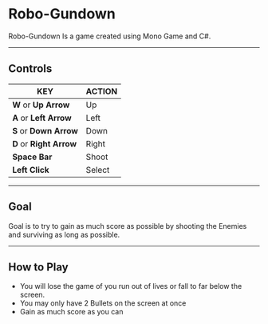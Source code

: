 # Robo-Gundown

Robo-Gundown Is a game created using Mono Game and C#.

---

## Controls

| KEY                      | ACTION |
| ------------------------ | ------ |
| **W** or **Up Arrow**    | Up     |
| **A** or **Left Arrow**  | Left   |
| **S** or **Down Arrow**  | Down   |
| **D** or **Right Arrow** | Right  |
| **Space Bar**            | Shoot  |
| **Left Click**           | Select |

---

## Goal

Goal is to try to gain as much score as possible by shooting the Enemies and surviving as long as possible.

---

## How to Play

* You will lose the game of you run out of lives or fall to far below the screen.
* You may only have 2 Bullets on the screen at once
* Gain as much score as you can

